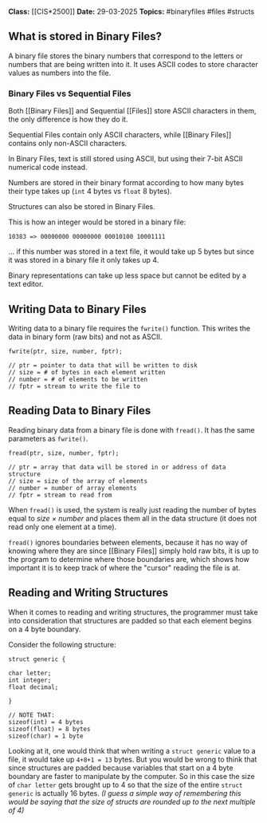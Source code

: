 **Class:** [[CIS*2500]]
**Date:** 29-03-2025
**Topics:**  #binaryfiles #files #structs 

## What is stored in Binary Files?
A binary file stores the binary numbers that correspond to the letters or numbers that are being written into it.
It uses ASCII codes to store character values as numbers into the file.

### Binary Files vs Sequential Files
Both [[Binary Files]] and Sequential [[Files]] store ASCII characters in them, the only difference is how they do it.

Sequential Files contain only ASCII characters, while [[Binary Files]] contains only non-ASCII characters.

In Binary Files, text is still stored using ASCII, but using their 7-bit ASCII numerical code instead.

Numbers are stored in their binary format according to how many bytes their type takes up (`int` 4 bytes vs `float` 8 bytes).

Structures can also be stored in Binary Files.

This is how an integer would be stored in a binary file:
```
10383 => 00000000 00000000 00010100 10001111
```
... if this number was stored in a text file, it would take up 5 bytes but since it was stored in a binary file it only takes up 4.

Binary representations can take up less space but cannot be edited by a text editor.

## Writing Data to Binary Files
Writing data to a binary file requires the `fwrite()` function. This writes the data in binary form (raw bits) and not as ASCII.
```
fwrite(ptr, size, number, fptr);

// ptr = pointer to data that will be written to disk
// size = # of bytes in each element written
// number = # of elements to be written
// fptr = stream to write the file to
```

## Reading Data to Binary Files
Reading binary data from a binary file is done with `fread()`. It has the same parameters as `fwrite()`.
```
fread(ptr, size, number, fptr);

// ptr = array that data will be stored in or address of data structure
// size = size of the array of elements
// number = number of array elements
// fptr = stream to read from
```

When `fread()` is used, the system is really just reading the number of bytes equal to *size $\times$ number* and places them all in the data structure (it does not read only one element at a time).

`fread()` ignores boundaries between elements, because it has no way of knowing where they are since [[Binary Files]] simply hold raw bits, it is up to the program to determine where those boundaries are, which shows how important it is to keep track of where the "cursor" reading the file is at.

## Reading and Writing Structures
When it comes to reading and writing structures, the programmer must take into consideration that structures are padded so that each element begins on a 4 byte boundary.

Consider the following structure:
```
struct generic {

char letter;
int integer;
float decimal;

}

// NOTE THAT:
sizeof(int) = 4 bytes
sizeof(float) = 8 bytes
sizeof(char) = 1 byte
```

Looking at it, one would think that when writing a `struct generic` value to a file, it would take up `4+8+1 = 13` bytes. But you would be wrong to think that since structures are padded because variables that start on a 4 byte boundary are faster to manipulate by the computer.  So in this case the size of `char letter` gets brought up to 4 so that the size of the entire `struct generic` is actually 16 bytes.
*(I guess a simple way of remembering this would be saying that the size of structs are rounded up to the next multiple of 4)*





